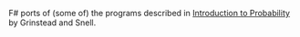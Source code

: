 F# ports of (some of) the programs described in [Introduction to Probability](https://www.dartmouth.edu/~chance/teaching_aids/books_articles/probability_book/amsbook.mac.pdf)
by Grinstead and Snell.
